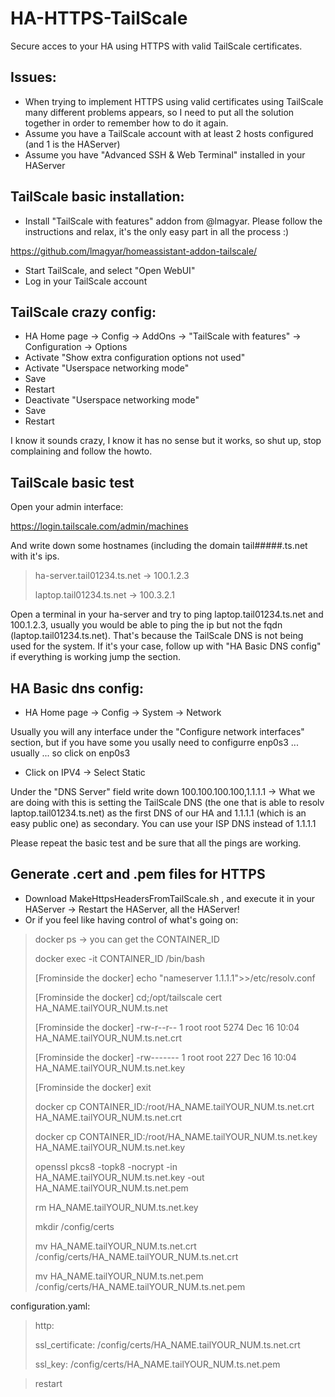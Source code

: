 # HA-HTTPS-TailScale
Secure acces to your HA using HTTPS with valid TailScale certificates.

## Issues:
- When trying to implement HTTPS using valid certificates using TailScale many different problems appears, so I need to put all the solution together in order to remember how to do it again.
- Assume you have a TailScale account with at least 2 hosts configured (and 1 is the HAServer)
- Assume you have "Advanced SSH & Web Terminal" installed in your HAServer

## TailScale basic installation:
- Install "TailScale with features" addon from @lmagyar. Please follow the instructions and relax, it's the only easy part in all the process :)

https://github.com/lmagyar/homeassistant-addon-tailscale/
- Start TailScale, and select "Open WebUI"
- Log in your TailScale account

## TailScale crazy config:
- HA Home page -> Config -> AddOns -> "TailScale with features" -> Configuration -> Options
- Activate "Show extra configuration options not used"
- Activate "Userspace networking mode"
- Save
- Restart
- Deactivate "Userspace networking mode"
- Save
- Restart

I know it sounds crazy, I know it has no sense but it works, so shut up, stop complaining and follow the howto.

## TailScale basic test
Open your admin interface:

https://login.tailscale.com/admin/machines

And write down some hostnames (including the domain tail#####.ts.net with it's ips.

> ha-server.tail01234.ts.net -> 100.1.2.3
>
> laptop.tail01234.ts.net -> 100.3.2.1

Open a terminal in your ha-server and try to ping laptop.tail01234.ts.net and 100.1.2.3, usually you would be able to ping the ip but not the fqdn (laptop.tail01234.ts.net). That's because the TailScale DNS is not being used for the system. If it's your case, follow up with "HA Basic DNS config" if everything is working jump the section.

## HA Basic dns config:
- HA Home page -> Config -> System -> Network

Usually you will any interface under the "Configure network interfaces" section, but if you have some you usally need to configurre enp0s3 ... usually ... so click on enp0s3
- Click on IPV4 -> Select Static

Under the "DNS Server" field write down 100.100.100.100,1.1.1.1 -> What we are doing with this is setting the TailScale DNS (the one that is able to resolv laptop.tail01234.ts.net) as the first DNS of our HA and 1.1.1.1 (which is an easy public one) as secondary. You can use your ISP DNS instead of 1.1.1.1

Please repeat the basic test and be sure that all the pings are working.

## Generate .cert and .pem files for HTTPS
- Download MakeHttpsHeadersFromTailScale.sh , and execute it in your HAServer -> Restart the HAServer, all the HAServer!
- Or if you feel like having control of what's going on:
>
>docker ps -> you can get the CONTAINER_ID
>
> docker exec -it CONTAINER_ID /bin/bash
>
>[Frominside the docker] echo "nameserver 1.1.1.1">>/etc/resolv.conf
>
>[Frominside the docker] cd;/opt/tailscale cert HA_NAME.tailYOUR_NUM.ts.net
>
>[Frominside the docker] -rw-r--r-- 1 root root 5274 Dec 16 10:04 HA_NAME.tailYOUR_NUM.ts.net.crt
>
>[Frominside the docker] -rw------- 1 root root  227 Dec 16 10:04 HA_NAME.tailYOUR_NUM.ts.net.key
>
>[Frominside the docker] exit
>
>docker cp CONTAINER_ID:/root/HA_NAME.tailYOUR_NUM.ts.net.crt HA_NAME.tailYOUR_NUM.ts.net.crt
>
>docker cp CONTAINER_ID:/root/HA_NAME.tailYOUR_NUM.ts.net.key HA_NAME.tailYOUR_NUM.ts.net.key
>
>openssl pkcs8 -topk8 -nocrypt -in HA_NAME.tailYOUR_NUM.ts.net.key -out HA_NAME.tailYOUR_NUM.ts.net.pem
>
>rm HA_NAME.tailYOUR_NUM.ts.net.key
>
>mkdir /config/certs
>
>mv HA_NAME.tailYOUR_NUM.ts.net.crt /config/certs/HA_NAME.tailYOUR_NUM.ts.net.crt
>
>mv HA_NAME.tailYOUR_NUM.ts.net.pem /config/certs/HA_NAME.tailYOUR_NUM.ts.net.pem
>

configuration.yaml:

>http:
>
>  ssl_certificate: /config/certs/HA_NAME.tailYOUR_NUM.ts.net.crt
>
>  ssl_key: /config/certs/HA_NAME.tailYOUR_NUM.ts.net.pem
>


>restart
